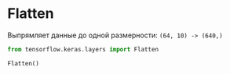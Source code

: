 # Flatten

Выпрямляет данные до одной размерности: `(64, 10) -> (640,)`

```python
from tensorflow.keras.layers import Flatten

Flatten()
```